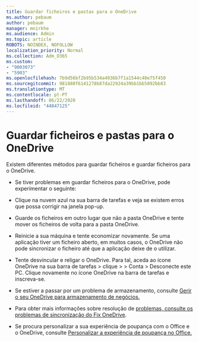 ```yaml
---
title: Guardar ficheiros e pastas para o OneDrive
ms.author: pebaum
author: pebaum
manager: mnirkhe
ms.audience: Admin
ms.topic: article
ROBOTS: NOINDEX, NOFOLLOW
localization_priority: Normal
ms.collection: Adm_O365
ms.custom:
- "9003073"
- "5903"
ms.openlocfilehash: 7b9d56bf2b95b534a4936b7f1a1544c40e75f450
ms.sourcegitcommit: 981880f6141278b87da22924a39bb1bb5892bb83
ms.translationtype: MT
ms.contentlocale: pt-PT
ms.lasthandoff: 06/22/2020
ms.locfileid: "44847125"
---
```

# <a name="saving-files-and-folders-to-onedrive"></a>Guardar ficheiros e pastas para o OneDrive

Existem diferentes métodos para guardar ficheiros e guardar ficheiros para o OneDrive.

- Se tiver problemas em guardar ficheiros para o OneDrive, pode experimentar o seguinte:

- Clique na nuvem azul na sua barra de tarefas e veja se existem erros que possa corrigir na janela pop-up.
- Guarde os ficheiros em outro lugar que não a pasta OneDrive e tente mover os ficheiros de volta para a pasta OneDrive.
- Reinicie a sua máquina e tente economizar novamente. Se uma aplicação tiver um ficheiro aberto, em muitos casos, o OneDrive não pode sincronizar o ficheiro até que a aplicação deixe de o utilizar.
- Tente desvincular e religar o OneDrive. Para tal, aceda ao ícone OneDrive na sua barra de tarefas > clique > > Conta > Desconecte este PC. Clique novamente no ícone OneDrive na barra de tarefas e inscreva-se.
- Se estiver a passar por um problema de armazenamento, consulte [Gerir o seu OneDrive para armazenamento de negócios.](https://support.microsoft.com/office/31519161-059c-4764-b6f8-f5cd29f7fe68)
- Para obter mais informações sobre resolução de [problemas, consulte os problemas de sincronização do Fix OneDrive](https://docs.microsoft.com/alchemyinsights/fix-onedrive-sync-issues).  
- Se procura personalizar a sua experiência de poupança com o Office e o OneDrive, consulte [Personalizar a experiência de poupança no Office.](https://support.microsoft.com/office/786200a7-f5f2-4d26-a3ae-b78c60dd5d3b)
